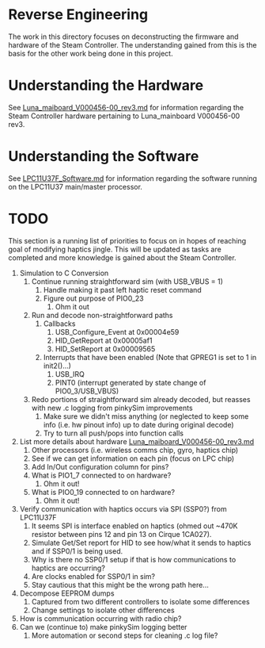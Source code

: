 # Reverse Engineering

The work in this directory focuses on deconstructing the firmware and hardware
 of the Steam Controller. The understanding gained from this is the basis for
 the other work being done in this project. 


# Understanding the Hardware

See [Luna_maiboard_V000456-00_rev3.md](./Luna_maiboard_V000456-00_rev3.md) 
 for information regarding the Steam Controller hardware pertaining to 
 Luna_mainboard V000456-00 rev3.


# Understanding the Software

See [LPC11U37F_Software.md](./LPC11U37F_Software.md) for information regarding
 the software running on the LPC11U37 main/master processor.


# TODO

This section is a running list of priorities to focus on in hopes of reaching
 goal of modifying haptics jingle. This will be updated as tasks are completed
 and more knowledge is gained about the Steam Controller.

1. Simulation to C Conversion
    1. Continue running straightforward sim (with USB_VBUS = 1)
        1. Handle making it past left haptic reset command
        1. Figure out purpose of PIO0_23
            1. Ohm it out
    1. Run and decode non-straightforward paths
        1. Callbacks
            1. USB_Configure_Event at 0x00004e59
            1. HID_GetReport at 0x00005af1
            1. HID_SetReport at 0x00009565
        1. Interrupts that have been enabled (Note that GPREG1 is set to 1 in init2()...)
            1. USB_IRQ 
            1. PINT0 (interrupt generated by state change of PIO0_3/USB_VBUS)
    1. Redo portions of straightforward sim already decoded, but reasses with new .c logging from pinkySim improvements
        1. Make sure we didn't miss anything (or neglected to keep some info (i.e. hw pinout info) up to date during original decode)
        1. Try to turn all push/pops into function calls
1. List more details about hardware [Luna_maiboard_V000456-00_rev3.md](./Luna_maiboard_V000456-00_rev3.md)
    1. Other processors (i.e. wireless comms chip, gyro, haptics chip)
    1. See if we can get information on each pin (focus on LPC chip)
    1. Add In/Out configuration column for pins?
    1. What is PIO1_7 connected to on hardware?
        1. Ohm it out!
    1. What is PIO0_19 connected to on hardware?
        1. Ohm it out!
1. Verify communication with haptics occurs via SPI (SSP0?) from LPC11U37F
    1. It seems SPI is interface enabled on haptics (ohmed out ~470K resistor between pins 12 and pin 13 on Cirque 1CA027). 
    1. Simulate Get/Set report for HID to see how/what it sends to haptics and if SSP0/1 is being used.
    1. Why is there no SSP0/1 setup if that is how communications to haptics are occurring? 
    1. Are clocks enabled for SSP0/1 in sim? 
    1. Stay cautious that this might be the wrong path here...
1. Decompose EEPROM dumps
    1. Captured from two different controllers to isolate some differences
    1. Change settings to isolate other differences
1. How is communication occurring with radio chip?
1. Can we (continue to) make pinkySim logging better 
    1. More automation or second steps for cleaning .c log file?
